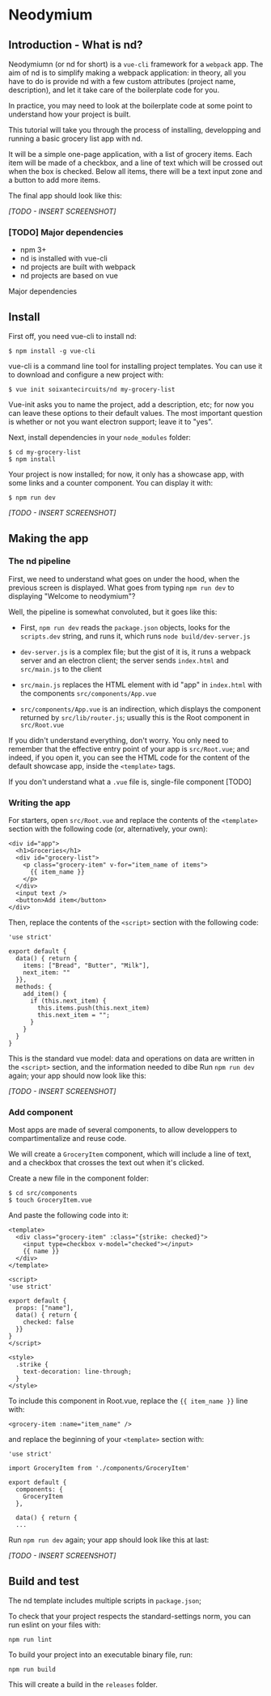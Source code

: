 Neodymium
=========

Introduction - What is nd?
--------------------------

Neodymiumn (or nd for short) is a `vue-cli` framework for a `webpack` app. The aim of nd is to simplify making a webpack application: in theory, all you have to do is provide nd with a few custom attributes (project name, description), and let it take care of the boilerplate code for you.

In practice, you may need to look at the boilerplate code at some point to understand how your project is built.

This tutorial will take you through the process of installing, developping and running a basic grocery list app with nd.

It will be a simple one-page application, with a list of grocery items. Each item will be made of a checkbox, and a line of text which will be crossed out when the box is checked. Below all items, there will be a text input zone and a button to add more items.

The final app should look like this:

_[TODO - INSERT SCREENSHOT]_

### [TODO] Major dependencies

* npm 3+
* nd is installed with vue-cli
* nd projects are built with webpack
* nd projects are based on vue

Major dependencies


Install
-------

First off, you need vue-cli to install nd:

    $ npm install -g vue-cli

vue-cli is a command line tool for installing project templates. You can use it to download and configure a new project with:

    $ vue init soixantecircuits/nd my-grocery-list

Vue-init asks you to name the project, add a description, etc; for now you can leave these options to their default values. The most important question is whether or not you want electron support; leave it to "yes".

Next, install dependencies in your `node_modules` folder:

    $ cd my-grocery-list
    $ npm install

Your project is now installed; for now, it only has a showcase app, with some links and a counter component. You can display it with:

    $ npm run dev

_[TODO - INSERT SCREENSHOT]_


Making the app
--------------

### The nd pipeline

First, we need to understand what goes on under the hood, when the previous screen is displayed. What goes from typing `npm run dev` to displaying "Welcome to neodymium"?

Well, the pipeline is somewhat convoluted, but it goes like this:

* First, `npm run dev` reads the `package.json` objects, looks for the `scripts.dev` string, and runs it, which runs `node build/dev-server.js`

* `dev-server.js` is a complex file; but the gist of it is, it runs a webpack server and an electron client; the server sends `index.html` and `src/main.js` to the client

* `src/main.js` replaces the HTML element with id "app" in `index.html` with the components `src/components/App.vue`

* `src/components/App.vue` is an indirection, which displays the component returned by `src/lib/router.js`; usually this is the Root component in `src/Root.vue`

If you didn't understand everything, don't worry. You only need to remember that the effective entry point of your app is `src/Root.vue`; and indeed, if you open it, you can see the HTML code for the content of the default showcase app, inside the `<template>` tags.

If you don't understand what a `.vue` file is, single-file component [TODO]

### Writing the app

For starters, open `src/Root.vue` and replace the contents of the `<template>` section with the following code (or, alternatively, your own):

```
<div id="app">
  <h1>Groceries</h1>
  <div id="grocery-list">
    <p class="grocery-item" v-for="item_name of items">
      {{ item_name }}
    </p>
  </div>
  <input text />
  <button>Add item</button>
</div>
```
Then, replace the contents of the `<script>` section with the following code:

```
'use strict'

export default {
  data() { return {
    items: ["Bread", "Butter", "Milk"],
    next_item: ""
  }},
  methods: {
    add_item() {
      if (this.next_item) {
        this.items.push(this.next_item)
        this.next_item = "";
      }
    }
  }
}
```

This is the standard vue model: data and operations on data are written in the `<script>` section, and the information needed to dibe
Run `npm run dev` again; your app should now look like this:

_[TODO - INSERT SCREENSHOT]_

### Add component

Most apps are made of several components, to allow developpers to compartimentalize and reuse code.

We will create a `GroceryItem` component, which will include a line of text, and a checkbox that crosses the text out when it's clicked.

Create a new file in the component folder:

    $ cd src/components
    $ touch GroceryItem.vue

And paste the following code into it:

```
<template>
  <div class="grocery-item" :class="{strike: checked}">
    <input type=checkbox v-model="checked"></input>
    {{ name }}
  </div>
</template>

<script>
'use strict'

export default {
  props: ["name"],
  data() { return {
    checked: false
  }}
}
</script>

<style>
  .strike {
    text-decoration: line-through;
  }
</style>
```

To include this component in Root.vue, replace the `{{ item_name }}` line with:

```
<grocery-item :name="item_name" />
```

and replace the beginning of your `<template>` section with:

```
'use strict'

import GroceryItem from './components/GroceryItem'

export default {
  components: {
    GroceryItem
  },

  data() { return {
  ...
```

Run `npm run dev` again; your app should look like this at last:

_[TODO - INSERT SCREENSHOT]_


Build and test
--------------

The nd template includes multiple scripts in `package.json`;

To check that your project respects the standard-settings norm, you can run eslint on your files with:

    npm run lint

To build your project into an executable binary file, run:

    npm run build

This will create a build in the `releases` folder.
